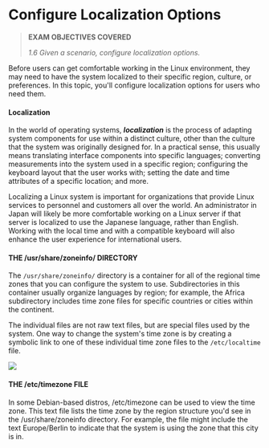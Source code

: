 # Configure Localization Options

> **EXAM OBJECTIVES COVERED**
> 
> _1.6 Given a scenario, configure localization options._

Before users can get comfortable working in the Linux environment, they may need to have the system localized to their specific region, culture, or preferences. In this topic, you'll configure localization options for users who need them.

#### Localization

In the world of operating systems, **_localization_** is the process of adapting system components for use within a distinct culture, other than the culture that the system was originally designed for. In a practical sense, this usually means translating interface components into specific languages; converting measurements into the system used in a specific region; configuring the keyboard layout that the user works with; setting the date and time attributes of a specific location; and more.

Localizing a Linux system is important for organizations that provide Linux services to personnel and customers all over the world. An administrator in Japan will likely be more comfortable working on a Linux server if that server is localized to use the Japanese language, rather than English. Working with the local time and with a compatible keyboard will also enhance the user experience for international users.

#### THE /usr/share/zoneinfo/ DIRECTORY

The `/usr/share/zoneinfo/` directory is a container for all of the regional time zones that you can configure the system to use. Subdirectories in this container usually organize languages by region; for example, the Africa subdirectory includes time zone files for specific countries or cities within the continent.

The individual files are not raw text files, but are special files used by the system. One way to change the system's time zone is by creating a symbolic link to one of these individual time zone files to the `/etc/localtime` file.

![](localization.png)


#### THE /etc/timezone FILE

In some Debian-based distros, /etc/timezone can be used to view the time zone. This text file lists the time zone by the region structure you'd see in the /usr/share/zoneinfo directory. For example, the file might include the text Europe/Berlin to indicate that the system is using the zone that this city is in.